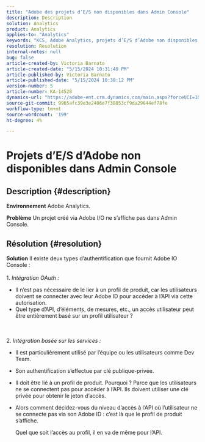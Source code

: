 ```yaml
---
title: "Adobe des projets d’E/S non disponibles dans Admin Console"
description: Description
solution: Analytics
product: Analytics
applies-to: "Analytics"
keywords: "KCS, Adobe Analytics, projets d’E/S d’Adobe non disponibles, Admin Console, intégration OAuth, intégration basée sur les services"
resolution: Resolution
internal-notes: null
bug: false
article-created-by: Victoria Barnato
article-created-date: "5/15/2024 10:31:40 PM"
article-published-by: Victoria Barnato
article-published-date: "5/15/2024 10:38:12 PM"
version-number: 5
article-number: KA-14528
dynamics-url: "https://adobe-ent.crm.dynamics.com/main.aspx?forceUCI=1&pagetype=entityrecord&etn=knowledgearticle&id=676be7df-0a13-ef11-9f8a-6045bd006c82"
source-git-commit: 9965afc39e3e2406e7f38853cf9da29844ef78fe
workflow-type: tm+mt
source-wordcount: '199'
ht-degree: 4%

---
```


# Projets d’E/S d’Adobe non disponibles dans Admin Console

## Description {#description}


<b>Environnement</b>
Adobe Analytics.

<b>Problème</b>
Un projet créé via Adobe I/O ne s’affiche pas dans Admin Console.


## Résolution {#resolution}


<b>Solution</b>
Il existe deux types d’authentification que fournit Adobe IO Console :
<br><br>1. *Intégration OAuth :*
- Il n’est pas nécessaire de le lier à un profil de produit, car les utilisateurs doivent se connecter avec leur Adobe ID pour accéder à l’API via cette autorisation.
- Quel type d’API, d’éléments, de mesures, etc., un accès utilisateur peut être entièrement basé sur un profil utilisateur ?

<br><br>2. *Intégration basée sur les services :*
- Il est particulièrement utilisé par l’équipe ou les utilisateurs comme Dev Team.


- Son authentification s’effectue par clé publique-privée.


- Il doit être lié à un profil de produit. Pourquoi ? Parce que les utilisateurs ne se connectent pas pour accéder à l’API. Ils doivent utiliser une clé privée pour obtenir le jeton d’accès.
- Alors comment décidez-vous du niveau d’accès à l’API où l’utilisateur ne se connecte pas via son Adobe ID : c’est là que le profil de produit s’affiche.

  Quel que soit l’accès au profil, il en va de même pour l’API.



